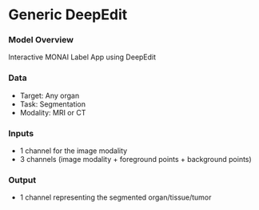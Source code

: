 # Generic DeepEdit

### Model Overview

Interactive MONAI Label App using DeepEdit

### Data

- Target: Any organ
- Task: Segmentation 
- Modality: MRI or CT

### Inputs

- 1 channel for the image modality
- 3 channels (image modality + foreground points + background points)

### Output

- 1 channel representing the segmented organ/tissue/tumor